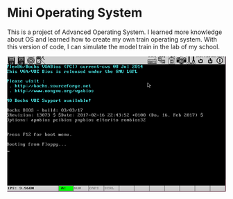 # Mini Operating System
This is a project of Advanced Operating System.
I learned more knowledge about OS and learned how to create my own train operating system.
With this version of code, I can simulate the model train in the lab of my school.

![](https://github.com/jhkuang11/MiniOperatingSystem/blob/master/tos_demo.gif)
